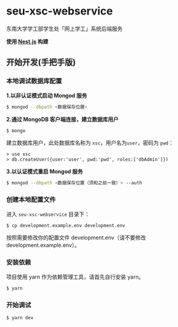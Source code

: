 # seu-xsc-webservice

东南大学学工部学生处「网上学工」系统后端服务

**使用 [Nest.js](https://docs.nestjs.com) 构建**

## 开始开发(手把手版)

### 本地调试数据库配置

**1.以非认证模式启动 Mongod 服务**

```bash
$ mongod --dbpath <数据保存位置>
```

**2.通过 MongoDB 客户端连接，建立数据库用户**

```bash
$ mongo
```

建立数据库用户，此处数据库名称为 `xsc`，用户名为`user`，密码为 `pwd`：

```
> use xsc
> db.createUser({user:'user', pwd:'pwd', roles:['dbAdmin']})
```

**3.以认证模式重启 Mongod 服务**

```bash
$ mongod --dbpath <数据保存位置（须和之前一致）> --auth 
```

### 创建本地配置文件

进入 `seu-xsc-webservice` 目录下：

```bash
$ cp development.example.env development.env
```

按照需要修改你的配置文件 development.env（请不要修改 development.example.env）。

### 安装依赖

项目使用 yarn 作为依赖管理工具，请首先自行安装 yarn。

```bash
$ yarn
```

### 开始调试

```bash
$ yarn dev
```

